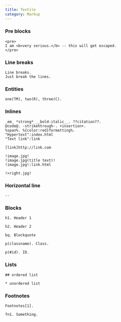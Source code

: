 ```yaml
---
title: Textile
category: Markup
---
```


### Pre blocks

    <pre>
    I am <b>very serious.</b> -- this will get escaped.
    </pre>

### Line breaks

    Line breaks.
    Just break the lines.

### Entities

    one(TM), two(R), three(C).

### Inlines

    _em_ *strong* __bold-italic__. ??citation??.
    @code@. -strikehtrough-. +insertion+.
    %span%. %{color:red}formatting%.
    "Hypertext":index.html
    "Text link":link
    
    [link]http://link.com
    
    !image.jpg!
    !image.jpg(title text)!
    !image.jpg!:link.html
    
    !>right.jpg!

### Horizontal line

    --

### Blocks

    h1. Header 1
    
    h2. Header 2
    
    bq. Blockquote
    
    p(classname). Class.
    
    p(#id). ID.
    
### Lists

    ## ordered list
    
    * unordered list
    
### Footnotes

    Footnotes[1].
    
    fn1. Something.

